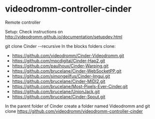 # videodromm-controller-cinder
Remote controller

Setup:
Check instructions on http://videodromm.github.io/documentation/setupdev.html

git clone Cinder --recursive
In the blocks folders clone:
- https://github.com/videodromm/Cinder-Videodromm.git
- https://github.com/mpcdigital/Cinder-Hap2.git
- https://github.com/paulhoux/Cinder-Warping.git
- https://github.com/brucelane/Cinder-WebSocketPP.git
- https://github.com/simongeilfus/Cinder-Imgui.git
- https://github.com/brucelane/Cinder-MIDI2.git
- https://github.com/brucelane/Most-Pixels-Ever-Cinder.git
- https://github.com/brucelane/UnionJack.git
- https://github.com/brucelane/Cinder-Spout.git

In the parent folder of Cinder create a folder named Videodromm and git clone https://github.com/videodromm/videodromm-controller-cinder

